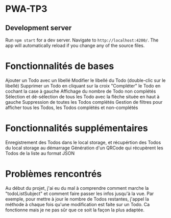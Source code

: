 # PWA-TP3

## Development server

Run `npm start` for a dev server. Navigate to `http://localhost:4200/`. The app will automatically reload if you change any of the source files.

# Fonctionnalités de bases
Ajouter un Todo avec un libellé
Modifier le libellé du Todo (double-clic sur le libellé)
Supprimer un Todo en cliquant sur la croix
"Compléter" le Todo en cochant la case à gauche
Affichage du nombre de Todo non complétés
Sélection et dé-sélection de tous les Todo avec la flèche située en haut à gauche
Suppression de toutes les Todos complétés
Gestion de filtres pour afficher tous les Todos, les Todos complétés et non-complétés

# Fonctionnalités supplémentaires
Enregistrement des Todos dans le local storage, et récupértion des Todos du local storage au démarrage
Génération d'un QRCode qui récupèrent les Todos de la liste au format JSON

# Problèmes rencontrés
Au début du projet, j'ai eu du mal à comprendre comment marche la "todoListSubject" et comment faire passer les infos jusqu'à la vue.
Par exemple, pour mettre à jour le nombre de Todos restantes, j'appel la méthode à chaque fois qu'une modification est faite sur un Todo. Ca fonctionne mais je ne pas sûr que ce soit la façon la plus adaptée.
